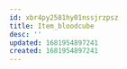 ```yaml
---
id: xbr4py2581hy01nssjrzpsz
title: Item_bloodcube
desc: ''
updated: 1681954897241
created: 1681954897241
---
```

